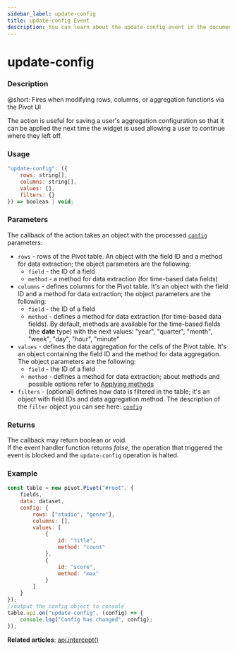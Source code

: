 ```yaml
---
sidebar_label: update-config
title: update-config Event
description: You can learn about the update-config event in the documentation of the DHTMLX JavaScript Pivot library. Browse developer guides and API reference, try out code examples and live demos, and download a free 30-day evaluation version of DHTMLX Pivot.
---
```


# update-config

### Description

@short: Fires when modifying rows, columns, or aggregation functions via the Pivot UI

The action is useful for saving a user's aggregation configuration so that it can be applied the next time the widget is used allowing a user to continue where they left off. 

### Usage

~~~jsx
"update-config": ({
    rows: string[],
    columns: string[],
    values: [],
    filters: {}
}) => boolean | void;
~~~

### Parameters

The callback of the action takes an object with the processed [`config`](/api/config/config-property) parameters: 

- `rows` - rows of the Pivot table. An object with the field ID and a method for data extraction; the object parameters are the following:
  - `field` - the ID of a field
  - `method` - a method for data extraction (for time-based data fields)
- `columns` - defines columns for the Pivot table. It's an object with the field ID and a method for data extraction; the object parameters are the following:
  - `field` - the ID of a field
  - `method` - defines a method for data extraction (for time-based data fields).
  By default, methods are available for the time-based fields (the **date** type) with the next values: "year", "quarter", "month", "week", "day", "hour", "minute"
- `values` - defines the data aggregation for the cells of the Pivot table. It's an object containing the field ID and the method for data aggregation. The object parameters are the following:
  - `field` - the ID of a field
  - `method` - defines a method for data extraction; about methods and possible options refer to [Applying methods](/guides/working-with-data#default-methods)
- `filters` - (optional) defines how data is filtered in the table; it's an object with field IDs and data aggregation method. The description of the `filter` object you can see here: [`config`](/api/config/config-property)

### Returns

The callback may return boolean or void.  
If the event handler function returns *false*, the operation that triggered the event is blocked and the `update-config` operation is halted.

### Example

~~~jsx {19-22}
const table = new pivot.Pivot("#root", {
    fields,
    data: dataset,
    config: {
        rows: ["studio", "genre"],
        columns: [],
        values: [
            {
                id: "title",
                method: "count"
            },
            {
                id: "score",
                method: "max"
            }
        ]
    }
});
//output the config object to console
table.api.on("update-config", (config) => {
    console.log("Config has changed", config);
});
~~~

**Related articles**: [api.intercept()](/api/internal/intercept-method)
